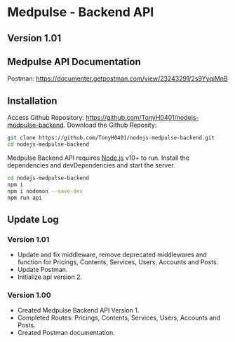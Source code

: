 # Medpulse - Backend  API
## Version 1.01

## Medpulse API Documentation
Postman: https://documenter.getpostman.com/view/23243291/2s9YyqiMnB

## Installation
Access Github Repository: https://github.com/TonyH0401/nodejs-medpulse-backend.
Download the Github Reposity:
```sh
git clone https://github.com/TonyH0401/nodejs-medpulse-backend.git
cd nodejs-medpulse-backend
```

Medpulse Backend API requires [Node.js](https://nodejs.org/) v10+ to run.
Install the dependencies and devDependencies and start the server.
```sh
cd nodejs-medpulse-backend
npm i
npm i nodemon --save-dev
npm run api
```

## Update Log
### Version 1.01
* Update and fix middleware, remove deprecated middlewares and function for Pricings, Contents, Services, Users, Accounts and Posts.
* Update Postman.
* Initialize api version 2.
### Version 1.00
* Created Medpulse Backend API Version 1.
* Completed Routes: Pricings, Contents, Services, Users, Accounts and Posts.
* Created Postman documentation.
